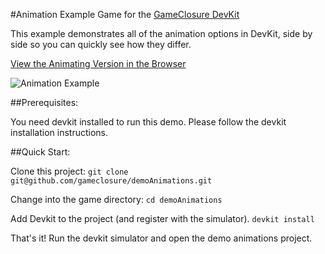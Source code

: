#Animation Example Game for the [GameClosure DevKit](http://gameclosure.com)

This example demonstrates all of the animation options in DevKit, side by side
so you can quickly see how they differ.

[View the Animating Version in the Browser](http://storage.googleapis.com/devkit-modules/animations/index.html)

![Animation Example](http://storage.googleapis.com/devkit-modules/animations/animation_screenshot.png)


##Prerequisites:

You need devkit installed to run this demo. Please follow the devkit
installation instructions.


##Quick Start:

Clone this project:
`git clone git@github.com/gameclosure/demoAnimations.git`

Change into the game directory:
`cd demoAnimations`

Add Devkit to the project (and register with the simulator).
`devkit install`

That's it! Run the devkit simulator and open the demo animations project.

